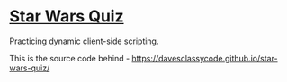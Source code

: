 # [Star Wars Quiz](https://davesclassycode.github.io/star-wars-quiz/)

Practicing dynamic client-side scripting.

This is the source code behind - https://davesclassycode.github.io/star-wars-quiz/
